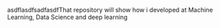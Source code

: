 asdflasdfsadfasdfThat repository will show how i developed at Machine Learning, Data Science and deep learning
